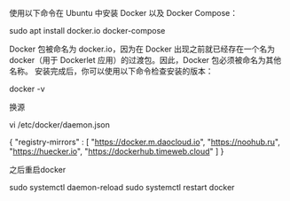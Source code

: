使用以下命令在 Ubuntu 中安装 Docker 以及 Docker Compose：

sudo apt install docker.io docker-compose

Docker 包被命名为 docker.io，因为在 Docker 出现之前就已经存在一个名为 docker（用于 Dockerlet 应用）的过渡包。因此，Docker 包必须被命名为其他名称。
安装完成后，你可以使用以下命令检查安装的版本：

docker -v


换源

vi /etc/docker/daemon.json

{ 
  "registry-mirrors" : 
    [ 
      "https://docker.m.daocloud.io", 
      "https://noohub.ru", 
      "https://huecker.io",
      "https://dockerhub.timeweb.cloud" 
    ] 
}

之后重启docker

sudo systemctl daemon-reload
sudo systemctl restart docker
